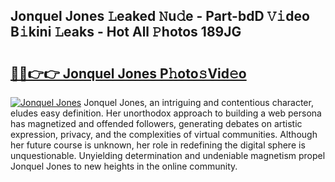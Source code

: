 ## Jonquel Jones 𝙻eaked 𝙽u𝚍e - Part-bdD 𝚅𝚒deo B𝚒kini 𝙻eaks - Hot All 𝙿hotos 189JG

# <h2><a href="http://ld439ga.urlbe.top/?page=Jonquel+Jones">🔗🔗👉👉 Jonquel Jones P𝚑oto𝚜Vid𝚎o</a></h2>

[![Jonquel Jones](https://i.imgur.com/eBuTRDB.gif)](http://ld439ga.urlbe.top/?page=Jonquel+Jones)
Jonquel Jones, an intriguing and contentious character, eludes easy definition. Her unorthodox approach to building a web persona has magnetized and offended followers, generating debates on artistic expression, privacy, and the complexities of virtual communities. Although her future course is unknown, her role in redefining the digital sphere is unquestionable. Unyielding determination and undeniable magnetism propel Jonquel Jones to new heights in the online community.
